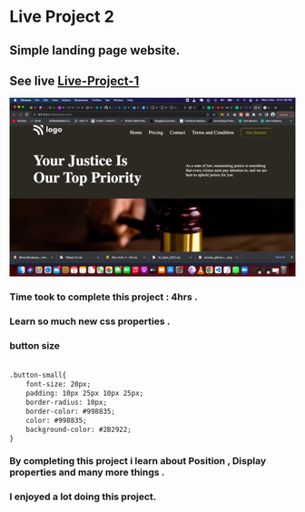 
# Live Project 2

## Simple landing page website.

## See live [Live-Project-1](https://live-project-2n.netlify.app)

![img](Live-proj-3.png)

### Time took to complete this project : 4hrs .
### Learn so much new css properties .


### button size
```

.button-small{
    font-size: 20px;
    padding: 10px 25px 10px 25px;
    border-radius: 10px;
    border-color: #998835;
    color: #998835;
    background-color: #2B2922;
}

```


### By completing this project i learn about **Position**  , **Display properties** and many more things .

### I enjoyed a lot doing this project.
